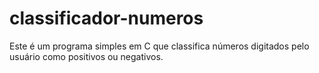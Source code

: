 # classificador-numeros
Este é um programa simples em C que classifica números digitados pelo usuário como positivos ou negativos.
